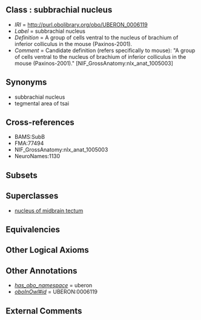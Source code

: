 
## Class : subbrachial nucleus

 * *IRI* = http://purl.obolibrary.org/obo/UBERON_0006119
 * *Label* = subbrachial nucleus
 * *Definition* = A group of cells ventral to the nucleus of brachium of inferior colliculus in the mouse (Paxinos-2001).
 * *Comment* = Candidate definition (refers specifically to mouse): "A group of cells ventral to the nucleus of brachium of inferior colliculus in the mouse (Paxinos-2001)." [NIF_GrossAnatomy:nlx_anat_1005003]

## Synonyms

 * subbrachial nucleus
 * tegmental area of tsai

## Cross-references

 * BAMS:SubB
 * FMA:77494
 * NIF_GrossAnatomy:nlx_anat_1005003
 * NeuroNames:1130

## Subsets


## Superclasses

 * [nucleus of midbrain tectum](../../UBERON/14/UBERON_0011214.md)

## Equivalencies


## Other Logical Axioms


## Other Annotations

 * *[has_obo_namespace](../../ce/oboInOwl#hasOBONamespace.md)* = uberon
 * *[oboInOwl#id](../../id/oboInOwl#id.md)* = UBERON:0006119

## External Comments

